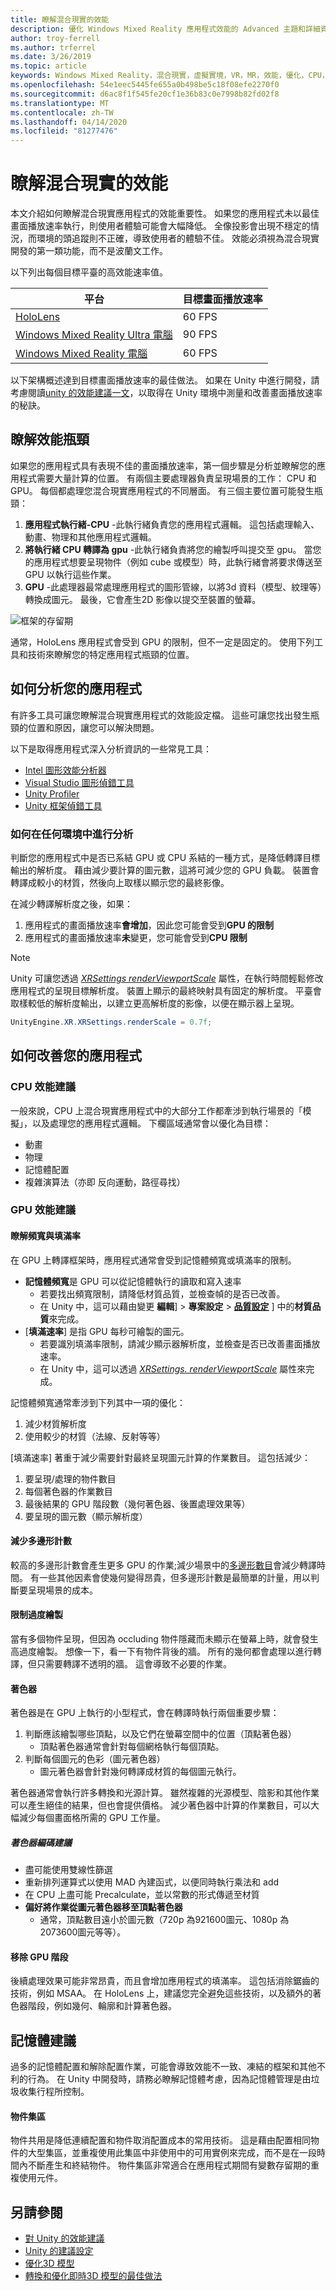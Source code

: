 ```yaml
---
title: 瞭解混合現實的效能
description: 優化 Windows Mixed Reality 應用程式效能的 Advanced 主題和詳細資料
author: troy-ferrell
ms.author: trferrel
ms.date: 3/26/2019
ms.topic: article
keywords: Windows Mixed Reality，混合現實，虛擬實境，VR，MR，效能，優化，CPU，GPU
ms.openlocfilehash: 54e1eec5445fe655a0b498be5c18f08efe2270f0
ms.sourcegitcommit: d6ac8f1f545fe20cf1e36b83c0e7998b82fd02f8
ms.translationtype: MT
ms.contentlocale: zh-TW
ms.lasthandoff: 04/14/2020
ms.locfileid: "81277476"
---
```

# <a name="understanding-performance-for-mixed-reality"></a>瞭解混合現實的效能

本文介紹如何瞭解混合現實應用程式的效能重要性。  如果您的應用程式未以最佳畫面播放速率執行，則使用者體驗可能會大幅降低。 全像投影會出現不穩定的情況，而環境的頭追蹤則不正確，導致使用者的體驗不佳。 效能必須視為混合現實開發的第一類功能，而不是波蘭文工作。

以下列出每個目標平臺的高效能速率值。

| 平台 | 目標畫面播放速率 |
|----------|-------------------|
| [HoloLens](hololens-hardware-details.md) | 60 FPS |
| [Windows Mixed Reality Ultra 電腦](immersive-headset-hardware-details.md) | 90 FPS |
| [Windows Mixed Reality 電腦](immersive-headset-hardware-details.md) | 60 FPS |

以下架構概述達到目標畫面播放速率的最佳做法。 如果在 Unity 中進行開發，請考慮閱讀[unity 的效能建議一文](performance-recommendations-for-unity.md)，以取得在 Unity 環境中測量和改善畫面播放速率的秘訣。

## <a name="understanding-performance-bottlenecks"></a>瞭解效能瓶頸

如果您的應用程式具有表現不佳的畫面播放速率，第一個步驟是分析並瞭解您的應用程式需要大量計算的位置。 有兩個主要處理器負責呈現場景的工作： CPU 和 GPU。 每個都處理您混合現實應用程式的不同層面。 有三個主要位置可能發生瓶頸： 

1. **應用程式執行緒-CPU** -此執行緒負責您的應用程式邏輯。 這包括處理輸入、動畫、物理和其他應用程式邏輯。
2. **將執行緒 CPU 轉譯為 gpu** -此執行緒負責將您的繪製呼叫提交至 gpu。 當您的應用程式想要呈現物件（例如 cube 或模型）時，此執行緒會將要求傳送至 GPU 以執行這些作業。
3. **GPU** -此處理器最常處理應用程式的圖形管線，以將3d 資料（模型、紋理等）轉換成圖元。 最後，它會產生2D 影像以提交至裝置的螢幕。

![框架的存留期](images/lifetime-of-a-frame.png)

通常，HoloLens 應用程式會受到 GPU 的限制，但不一定是固定的。 使用下列工具和技術來瞭解您的特定應用程式瓶頸的位置。

## <a name="how-to-analyze-your-application"></a>如何分析您的應用程式

有許多工具可讓您瞭解混合現實應用程式的效能設定檔。 這些可讓您找出發生瓶頸的位置和原因，讓您可以解決問題。

以下是取得應用程式深入分析資訊的一些常見工具：
- [Intel 圖形效能分析器](https://software.intel.com/gpa)
- [Visual Studio 圖形偵錯工具](https://docs.microsoft.com/visualstudio/debugger/graphics/visual-studio-graphics-diagnostics?view=vs-2017)
- [Unity Profiler](https://docs.unity3d.com/Manual/Profiler.html)
- [Unity 框架偵錯工具](https://docs.unity3d.com/Manual/FrameDebugger.html)

### <a name="how-to-profile-in-any-environment"></a>如何在任何環境中進行分析

判斷您的應用程式中是否已系結 GPU 或 CPU 系結的一種方式，是降低轉譯目標輸出的解析度。 藉由減少要計算的圖元數，這將可減少您的 GPU 負載。 裝置會轉譯成較小的材質，然後向上取樣以顯示您的最終影像。

在減少轉譯解析度之後，如果：
1) 應用程式的畫面播放速率**會增加**，因此您可能會受到**GPU 的限制**
1) 應用程式的畫面播放速率**未**變更，您可能會受到**CPU 限制**

>[!NOTE]
>Unity 可讓您透過 *[XRSettings renderViewportScale](https://docs.unity3d.com/ScriptReference/XR.XRSettings-renderViewportScale.html)* 屬性，在執行時間輕鬆修改應用程式的呈現目標解析度。 裝置上顯示的最終映射具有固定的解析度。 平臺會取樣較低的解析度輸出，以建立更高解析度的影像，以便在顯示器上呈現。 
>
>```CS
>UnityEngine.XR.XRSettings.renderScale = 0.7f;
>```

## <a name="how-to-improve-your-application"></a>如何改善您的應用程式

### <a name="cpu-performance-recommendations"></a>CPU 效能建議

一般來說，CPU 上混合現實應用程式中的大部分工作都牽涉到執行場景的「模擬」，以及處理您的應用程式邏輯。 下欄區域通常會以優化為目標：

- 動畫
- 物理
- 記憶體配置
- 複雜演算法（亦即 反向運動，路徑尋找）

### <a name="gpu-performance-recommendations"></a>GPU 效能建議

#### <a name="understanding-bandwidth-vs-fill-rate"></a>瞭解頻寬與填滿率
在 GPU 上轉譯框架時，應用程式通常會受到記憶體頻寬或填滿率的限制。

- **記憶體頻寬**是 GPU 可以從記憶體執行的讀取和寫入速率
    - 若要找出頻寬限制，請降低材質品質，並檢查幀的是否已改善。
    - 在 Unity 中，這可以藉由變更 **編輯**] > **專案設定** >  **[品質設定](https://docs.unity3d.com/Manual/class-QualitySettings.html)** ] 中的**材質品質**來完成。
- [**填滿速率**] 是指 GPU 每秒可繪製的圖元。
    - 若要識別填滿率限制，請減少顯示器解析度，並檢查是否已改善畫面播放速率。 
    - 在 Unity 中，這可以透過 *[XRSettings. renderViewportScale](https://docs.unity3d.com/ScriptReference/XR.XRSettings-renderViewportScale.html)* 屬性來完成。

記憶體頻寬通常牽涉到下列其中一項的優化：
1) 減少材質解析度
2) 使用較少的材質（法線、反射等等）

[填滿速率] 著重于減少需要針對最終呈現圖元計算的作業數目。 這包括減少：
1) 要呈現/處理的物件數目
2) 每個著色器的作業數目
3) 最後結果的 GPU 階段數（幾何著色器、後置處理效果等）
4) 要呈現的圖元數（顯示解析度）

#### <a name="reduce-polygon-count"></a>減少多邊形計數

較高的多邊形計數會產生更多 GPU 的作業;減少場景中的[多邊形數目](https://docs.microsoft.com/dynamics365/mixed-reality/import-tool/optimize-models#performance-targets)會減少轉譯時間。 有一些其他因素會使幾何變得昂貴，但多邊形計數是最簡單的計量，用以判斷要呈現場景的成本。

#### <a name="limit-overdraw"></a>限制過度繪製

當有多個物件呈現，但因為 occluding 物件隱藏而未顯示在螢幕上時，就會發生高過度繪製。 想像一下，看一下有物件背後的牆。 所有的幾何都會處理以進行轉譯，但只需要轉譯不透明的牆。 這會導致不必要的作業。

#### <a name="shaders"></a>著色器

著色器是在 GPU 上執行的小型程式，會在轉譯時執行兩個重要步驟：
1) 判斷應該繪製哪些頂點，以及它們在螢幕空間中的位置（頂點著色器）
    - 頂點著色器通常會針對每個網格執行每個頂點。
2) 判斷每個圖元的色彩（圖元著色器）
    - 圖元著色器會針對幾何轉譯成材質的每個圖元執行。

著色器通常會執行許多轉換和光源計算。 雖然複雜的光源模型、陰影和其他作業可以產生絕佳的結果，但也會提供價格。 減少著色器中計算的作業數目，可以大幅減少每個畫面格所需的 GPU 工作量。

##### <a name="shader-coding-recommendations"></a>著色器編碼建議

- 盡可能使用雙線性篩選
- 重新排列運算式以使用 MAD 內建函式，以便同時執行乘法和 add
- 在 CPU 上盡可能 Precalculate，並以常數的形式傳遞至材質
- **偏好將作業從圖元著色器移至頂點著色器**
    - 通常，頂點數目遠小於圖元數（720p 為921600圖元、1080p 為2073600圖元等等）。

#### <a name="remove-gpu-stages"></a>移除 GPU 階段

後續處理效果可能非常昂貴，而且會增加應用程式的填滿率。 這包括消除鋸齒的技術，例如 MSAA。 在 HoloLens 上，建議您完全避免這些技術，以及額外的著色器階段，例如幾何、輪廓和計算著色器。

## <a name="memory-recommendations"></a>記憶體建議

過多的記憶體配置和解除配置作業，可能會導致效能不一致、凍結的框架和其他不利的行為。 在 Unity 中開發時，請務必瞭解記憶體考慮，因為記憶體管理是由垃圾收集行程所控制。

#### <a name="object-pooling"></a>物件集區

物件共用是降低連續配置和物件取消配置成本的常用技術。 這是藉由配置相同物件的大型集區，並重複使用此集區中非使用中的可用實例來完成，而不是在一段時間內不斷產生和終結物件。 物件集區非常適合在應用程式期間有變數存留期的重複使用元件。

## <a name="see-also"></a>另請參閱
- [對 Unity 的效能建議](performance-recommendations-for-unity.md)
- [Unity 的建議設定](recommended-settings-for-unity.md)
- [優化3D 模型](https://docs.microsoft.com/dynamics365/mixed-reality/import-tool/optimize-models#performance-targets)
- [轉換和優化即時3D 模型的最佳做法](https://docs.microsoft.com/dynamics365/mixed-reality/import-tool/best-practices)

